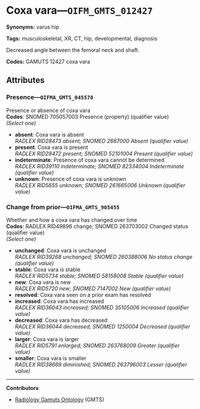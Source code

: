 # Coxa vara—`OIFM_GMTS_012427`

**Synonyms:** varus hip

**Tags:** musculoskeletal, XR, CT, hip, developmental, diagnosis

Decreased angle between the femoral neck and shaft.

**Codes:** GAMUTS 12427 coxa vara

## Attributes

### Presence—`OIFMA_GMTS_045570`

Presence or absence of coxa vara  
**Codes**: SNOMED 705057003 Presence (property) (qualifier value)  
*(Select one)*

- **absent**: Coxa vara is absent  
_RADLEX RID28473 absent; SNOMED 2667000 Absent (qualifier value)_
- **present**: Coxa vara is present  
_RADLEX RID28472 present; SNOMED 52101004 Present (qualifier value)_
- **indeterminate**: Presence of coxa vara cannot be determined  
_RADLEX RID39110 indeterminate; SNOMED 82334004 Indeterminate (qualifier value)_
- **unknown**: Presence of coxa vara is unknown  
_RADLEX RID5655 unknown; SNOMED 261665006 Unknown (qualifier value)_

### Change from prior—`OIFMA_GMTS_905455`

Whether and how a coxa vara has changed over time  
**Codes**: RADLEX RID49896 change; SNOMED 263703002 Changed status (qualifier value)  
*(Select one)*

- **unchanged**: Coxa vara is unchanged  
_RADLEX RID39268 unchanged; SNOMED 260388006 No status change (qualifier value)_
- **stable**: Coxa vara is stable  
_RADLEX RID5734 stable; SNOMED 58158008 Stable (qualifier value)_
- **new**: Coxa vara is new  
_RADLEX RID5720 new; SNOMED 7147002 New (qualifier value)_
- **resolved**: Coxa vara seen on a prior exam has resolved  
- **increased**: Coxa vara has increased  
_RADLEX RID36043 increased; SNOMED 35105006 Increased (qualifier value)_
- **decreased**: Coxa vara has decreased  
_RADLEX RID36044 decreased; SNOMED 1250004 Decreased (qualifier value)_
- **larger**: Coxa vara is larger  
_RADLEX RID5791 enlarged; SNOMED 263768009 Greater (qualifier value)_
- **smaller**: Coxa vara is smaller  
_RADLEX RID38669 diminished; SNOMED 263796003 Lesser (qualifier value)_

---

**Contributors**

- [Radiology Gamuts Ontology](https://gamuts.net/) (GMTS)